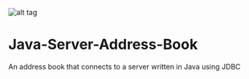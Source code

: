 ![alt tag](https://raw.githubusercontent.com/zakupower/Java-Server-Address-Book/master/screens/screenshot1.jpg)
# Java-Server-Address-Book
An address book that connects to a server written in Java using JDBC
